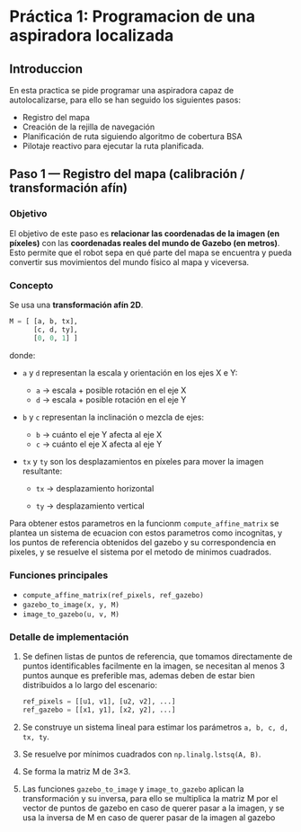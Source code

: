 # Práctica 1: Programacion de una aspiradora localizada

## Introduccion
En esta practica se pide programar una aspiradora capaz de autolocalizarse, 
para ello se han seguido los siguientes pasos:

 - Registro del mapa
 - Creación de la rejilla de navegación
 - Planificación de ruta siguiendo algoritmo de cobertura BSA
 - Pilotaje reactivo para ejecutar la ruta planificada.

 ## Paso 1 — Registro del mapa (calibración / transformación afín)

### Objetivo
El objetivo de este paso es **relacionar las coordenadas de la imagen (en píxeles)** con las **coordenadas reales del mundo de Gazebo (en metros)**.  
Esto permite que el robot sepa en qué parte del mapa se encuentra y pueda convertir sus movimientos del mundo físico al mapa y viceversa.

### Concepto
Se usa una **transformación afín 2D**.  

```python
M = [ [a, b, tx],
      [c, d, ty],
      [0, 0, 1] ]
```
donde:

- `a` y `d` representan la escala y orientación en los ejes X e Y:
    - `a` → escala + posible rotación en el eje X
    - `d` → escala + posible rotación en el eje Y

- `b` y `c` representan la inclinación o mezcla de ejes:
    - `b` → cuánto el eje Y afecta al eje X
    - `c` → cuánto el eje X afecta al eje Y

- `tx` y `ty` son los desplazamientos en píxeles para mover la imagen resultante:
    - `tx` → desplazamiento horizontal

    - `ty` → desplazamiento vertical

Para obtener estos parametros en la funcionm `compute_affine_matrix` se plantea un sistema de ecuacion con estos parametros como incognitas, y los puntos de referencia obtenidos del gazebo y su correspondencia en pixeles, y se resuelve el sistema por el metodo de minimos cuadrados.
### Funciones principales
- `compute_affine_matrix(ref_pixels, ref_gazebo)`
- `gazebo_to_image(x, y, M)`
- `image_to_gazebo(u, v, M)`

### Detalle de implementación
1. Se definen listas de puntos de referencia, que tomamos directamente de puntos identificables facilmente en la imagen, se necesitan al menos 3 puntos aunque es preferible mas, ademas deben de estar bien distribuidos a lo largo del escenario:
   ```python
   ref_pixels = [[u1, v1], [u2, v2], ...]
   ref_gazebo = [[x1, y1], [x2, y2], ...]
   ```

2. Se construye un sistema lineal para estimar los parámetros `a, b, c, d, tx, ty`.

3. Se resuelve por mínimos cuadrados con `np.linalg.lstsq(A, B)`.

4. Se forma la matriz M de 3×3.

5. Las funciones `gazebo_to_image` y `image_to_gazebo` aplican la transformación y su inversa, para ello se multiplica la matriz M por el vector de puntos de gazebo en caso de querer pasar a la imagen, y se usa la inversa de M en caso de querer pasar de la imagen al gazebo